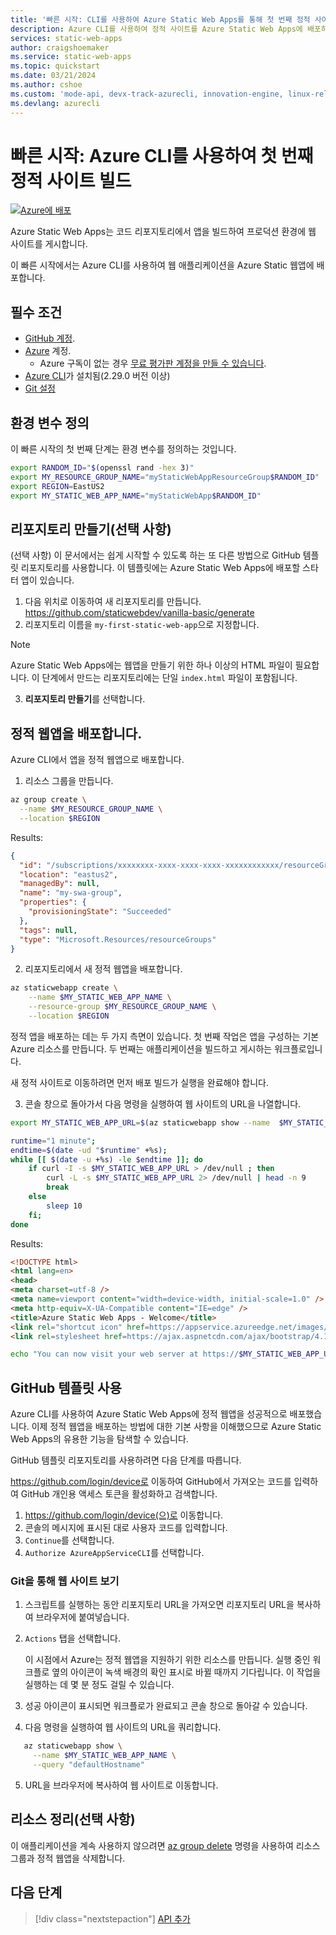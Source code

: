 ```yaml
---
title: '빠른 시작: CLI를 사용하여 Azure Static Web Apps를 통해 첫 번째 정적 사이트 빌드'
description: Azure CLI를 사용하여 정적 사이트를 Azure Static Web Apps에 배포하는 방법을 알아봅니다.
services: static-web-apps
author: craigshoemaker
ms.service: static-web-apps
ms.topic: quickstart
ms.date: 03/21/2024
ms.author: cshoe
ms.custom: 'mode-api, devx-track-azurecli, innovation-engine, linux-related-content'
ms.devlang: azurecli
---
```


# 빠른 시작: Azure CLI를 사용하여 첫 번째 정적 사이트 빌드

[![Azure에 배포](https://aka.ms/deploytoazurebutton)](https://go.microsoft.com/fwlink/?linkid=2262845)

Azure Static Web Apps는 코드 리포지토리에서 앱을 빌드하여 프로덕션 환경에 웹 사이트를 게시합니다.

이 빠른 시작에서는 Azure CLI를 사용하여 웹 애플리케이션을 Azure Static 웹앱에 배포합니다.

## 필수 조건

- [GitHub 계정](https://github.com).
- [Azure](https://portal.azure.com) 계정.
  - Azure 구독이 없는 경우 [무료 평가판 계정을 만들 수 있습니다](https://azure.microsoft.com/free).
- [Azure CLI](/cli/azure/install-azure-cli)가 설치됨(2.29.0 버전 이상)
- [Git 설정](https://www.git-scm.com/downloads) 

## 환경 변수 정의

이 빠른 시작의 첫 번째 단계는 환경 변수를 정의하는 것입니다.

```bash
export RANDOM_ID="$(openssl rand -hex 3)"
export MY_RESOURCE_GROUP_NAME="myStaticWebAppResourceGroup$RANDOM_ID"
export REGION=EastUS2
export MY_STATIC_WEB_APP_NAME="myStaticWebApp$RANDOM_ID"
```

## 리포지토리 만들기(선택 사항)

(선택 사항) 이 문서에서는 쉽게 시작할 수 있도록 하는 또 다른 방법으로 GitHub 템플릿 리포지토리를 사용합니다. 이 템플릿에는 Azure Static Web Apps에 배포할 스타터 앱이 있습니다.

1. 다음 위치로 이동하여 새 리포지토리를 만듭니다. https://github.com/staticwebdev/vanilla-basic/generate 
2. 리포지토리 이름을 `my-first-static-web-app`으로 지정합니다.

> [!NOTE]
> Azure Static Web Apps에는 웹앱을 만들기 위한 하나 이상의 HTML 파일이 필요합니다. 이 단계에서 만드는 리포지토리에는 단일 `index.html` 파일이 포함됩니다.

3. **리포지토리 만들기**를 선택합니다.

## 정적 웹앱을 배포합니다.

Azure CLI에서 앱을 정적 웹앱으로 배포합니다.

1. 리소스 그룹을 만듭니다.

```bash
az group create \
  --name $MY_RESOURCE_GROUP_NAME \
  --location $REGION
```

Results:
<!-- expected_similarity=0.3 -->
```json
{
  "id": "/subscriptions/xxxxxxxx-xxxx-xxxx-xxxx-xxxxxxxxxxxx/resourceGroups/my-swa-group",
  "location": "eastus2",
  "managedBy": null,
  "name": "my-swa-group",
  "properties": {
    "provisioningState": "Succeeded"
  },
  "tags": null,
  "type": "Microsoft.Resources/resourceGroups"
}
```

2. 리포지토리에서 새 정적 웹앱을 배포합니다.

```bash
az staticwebapp create \
    --name $MY_STATIC_WEB_APP_NAME \
    --resource-group $MY_RESOURCE_GROUP_NAME \
    --location $REGION 
```

정적 앱을 배포하는 데는 두 가지 측면이 있습니다. 첫 번째 작업은 앱을 구성하는 기본 Azure 리소스를 만듭니다. 두 번째는 애플리케이션을 빌드하고 게시하는 워크플로입니다.

새 정적 사이트로 이동하려면 먼저 배포 빌드가 실행을 완료해야 합니다.

3. 콘솔 창으로 돌아가서 다음 명령을 실행하여 웹 사이트의 URL을 나열합니다.

```bash
export MY_STATIC_WEB_APP_URL=$(az staticwebapp show --name  $MY_STATIC_WEB_APP_NAME --resource-group $MY_RESOURCE_GROUP_NAME --query "defaultHostname" -o tsv)
```

```bash
runtime="1 minute";
endtime=$(date -ud "$runtime" +%s);
while [[ $(date -u +%s) -le $endtime ]]; do
    if curl -I -s $MY_STATIC_WEB_APP_URL > /dev/null ; then 
        curl -L -s $MY_STATIC_WEB_APP_URL 2> /dev/null | head -n 9
        break
    else 
        sleep 10
    fi;
done
```

Results:
<!-- expected_similarity=0.3 -->
```HTML
<!DOCTYPE html>
<html lang=en>
<head>
<meta charset=utf-8 />
<meta name=viewport content="width=device-width, initial-scale=1.0" />
<meta http-equiv=X-UA-Compatible content="IE=edge" />
<title>Azure Static Web Apps - Welcome</title>
<link rel="shortcut icon" href=https://appservice.azureedge.net/images/static-apps/v3/favicon.svg type=image/x-icon />
<link rel=stylesheet href=https://ajax.aspnetcdn.com/ajax/bootstrap/4.1.1/css/bootstrap.min.css crossorigin=anonymous />
```

```bash
echo "You can now visit your web server at https://$MY_STATIC_WEB_APP_URL"
```

## GitHub 템플릿 사용

Azure CLI를 사용하여 Azure Static Web Apps에 정적 웹앱을 성공적으로 배포했습니다. 이제 정적 웹앱을 배포하는 방법에 대한 기본 사항을 이해했으므로 Azure Static Web Apps의 유용한 기능을 탐색할 수 있습니다.

GitHub 템플릿 리포지토리를 사용하려면 다음 단계를 따릅니다.

https://github.com/login/device로 이동하여 GitHub에서 가져오는 코드를 입력하여 GitHub 개인용 액세스 토큰을 활성화하고 검색합니다.

1. https://github.com/login/device(으)로 이동합니다.
2. 콘솔의 메시지에 표시된 대로 사용자 코드를 입력합니다.
3. `Continue`를 선택합니다.
4. `Authorize AzureAppServiceCLI`를 선택합니다.

### Git을 통해 웹 사이트 보기

1. 스크립트를 실행하는 동안 리포지토리 URL을 가져오면 리포지토리 URL을 복사하여 브라우저에 붙여넣습니다.
2. `Actions` 탭을 선택합니다.

   이 시점에서 Azure는 정적 웹앱을 지원하기 위한 리소스를 만듭니다. 실행 중인 워크플로 옆의 아이콘이 녹색 배경의 확인 표시로 바뀔 때까지 기다립니다. 이 작업을 실행하는 데 몇 분 정도 걸릴 수 있습니다.

3. 성공 아이콘이 표시되면 워크플로가 완료되고 콘솔 창으로 돌아갈 수 있습니다.
4. 다음 명령을 실행하여 웹 사이트의 URL을 쿼리합니다.
```bash
   az staticwebapp show \
     --name $MY_STATIC_WEB_APP_NAME \
     --query "defaultHostname"
```
5. URL을 브라우저에 복사하여 웹 사이트로 이동합니다.

## 리소스 정리(선택 사항)

이 애플리케이션을 계속 사용하지 않으려면 [az group delete](/cli/azure/group#az-group-delete) 명령을 사용하여 리소스 그룹과 정적 웹앱을 삭제합니다.

## 다음 단계

> [!div class="nextstepaction"]
> [API 추가](add-api.md)